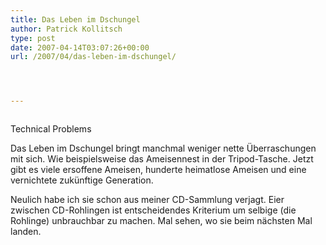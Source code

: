 ```yaml
---
title: Das Leben im Dschungel
author: Patrick Kollitsch
type: post
date: 2007-04-14T03:07:26+00:00
url: /2007/04/das-leben-im-dschungel/




---
```

<div class="flickr">
  <a href="http://www.flickr.com/photos/schreibblogade/458501795/"><img src="//farm1.static.flickr.com/242/458501795_dba049f3bf.jpg" class="flickr-photo" alt="" /></a></p> 
  
  <p>
    Technical Problems
  </p>
</div>

Das Leben im Dschungel bringt manchmal weniger nette &Uuml;berraschungen mit sich. Wie beispielsweise das Ameisennest in der Tripod-Tasche. Jetzt gibt es viele ersoffene Ameisen, hunderte heimatlose Ameisen und eine vernichtete zuk&uuml;nftige Generation.

Neulich habe ich sie schon aus meiner CD-Sammlung verjagt. Eier zwischen CD-Rohlingen ist entscheidendes Kriterium um selbige (die Rohlinge) unbrauchbar zu machen. Mal sehen, wo sie beim n&auml;chsten Mal landen.